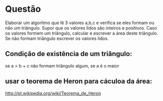 # Questão

Elaborar um algoritmo que lê 3 valores a,b,c e verifica se eles formam ou não um triângulo. Supor que os valores lidos são inteiros e positivos. Caso os valores formem um triângulo, calcular e escrever a área deste triângulo. Se não formam triângulo escrever os valores lidos.

## Condição de existência de um triângulo:
se a > b + c não formam triângulo algum, se a é o maior

## usar o teorema de Heron para cáculoa da área:
http://pt.wikipedia.org/wiki/Teorema_de_Heron